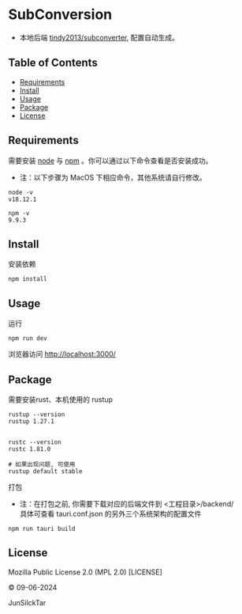 # SubConversion

- 本地后端 [tindy2013/subconverter](https://github.com/tindy2013/subconverter), 配置自动生成。

## Table of Contents

- [Requirements](#Requirements)
- [Install](#install)
- [Usage](#usage)
- [Package](#package)
- [License](#license)


## Requirements

需要安装 [node](https://nodejs.org/zh-cn/) 与 [npm](https://www.npmjs.com) 。你可以通过以下命令查看是否安装成功。
- 注：以下步骤为 MacOS 下相应命令，其他系统请自行修改。

```shell
node -v
v18.12.1

npm -v
9.9.3
```

## Install
安装依赖
```shell
npm install
```

## Usage
运行
```shell
npm run dev
```

浏览器访问 <http://localhost:3000/>


## Package
需要安装rust、本机使用的 rustup
```shell
rustup --version
rustup 1.27.1


rustc --version
rustc 1.81.0

# 如果出现问题, 可使用
rustup default stable
```

打包

- 注：在打包之前, 你需要下载对应的后端文件到  <工程目录>/backend/  
  具体可查看 tauri.conf.json 的另外三个系统架构的配置文件
```shell
npm run tauri build
```

## License

Mozilla Public License 2.0 (MPL 2.0) [LICENSE]

© 09-06-2024

JunSilckTar
